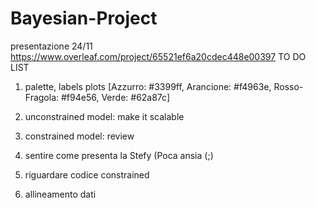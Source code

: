 # Bayesian-Project
presentazione 24/11 https://www.overleaf.com/project/65521ef6a20cdec448e00397
TO DO LIST
1) palette, labels plots  [Azzurro: #3399ff, Arancione: #f4963e, Rosso-Fragola: #f94e56, Verde: #62a87c]
2) unconstrained model: make it scalable
3) constrained model: review
4) sentire come presenta la Stefy (Poca ansia (;)


1) riguardare codice constrained
2) allineamento dati
